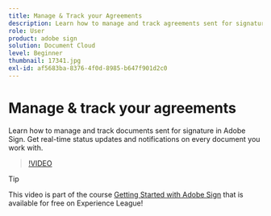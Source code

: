 ```yaml
---
title: Manage & Track your Agreements
description: Learn how to manage and track agreements sent for signature in Adobe Sign
role: User
product: adobe sign
solution: Document Cloud
level: Beginner
thumbnail: 17341.jpg
exl-id: af5683ba-8376-4f0d-8985-b647f901d2c0
---
```

# Manage & track your agreements

Learn how to manage and track documents sent for signature in Adobe Sign. Get real-time status updates and notifications on every document you work with.

>[!VIDEO](https://video.tv.adobe.com/v/338695?hidetitle=true)

>[!TIP]
>
>This video is part of the course [Getting Started with Adobe Sign](https://experienceleague.adobe.com/?recommended=Sign-U-1-2020.1) that is available for free on Experience League!
